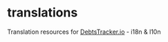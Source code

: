 # translations
Translation resources for [DebtsTracker.io](http://debtstracker.io/) - i18n &amp; l10n
